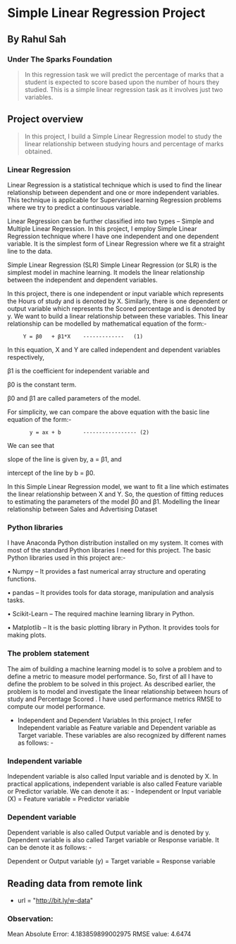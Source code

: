 # Simple Linear Regression Project
## By Rahul Sah
### Under The Sparks Foundation
> In this regression task we will predict the percentage of marks that a student is expected to score based upon the number of hours they studied. This is a simple linear regression task as it involves just two variables.

## Project overview
> In this project, I build a Simple Linear Regression model to study the linear relationship between studying hours and percentage of marks obtained.

### Linear Regression
Linear Regression is a statistical technique which is used to find the linear relationship between dependent and one or more independent variables. This technique is applicable for Supervised learning Regression problems where we try to predict a continuous variable.

Linear Regression can be further classified into two types – Simple and Multiple Linear Regression. In this project, I employ Simple Linear Regression technique where I have one independent and one dependent variable. It is the simplest form of Linear Regression where we fit a straight line to the data.

Simple Linear Regression (SLR) Simple Linear Regression (or SLR) is the simplest model in machine learning. It models the linear relationship between the independent and dependent variables.

In this project, there is one independent or input variable which represents the Hours of study and is denoted by X. Similarly, there is one dependent or output variable which represents the Scored percentage and is denoted by y. We want to build a linear relationship between these variables. This linear relationship can be modelled by mathematical equation of the form:-

         Y = β0   + β1*X    -------------   (1)
In this equation, X and Y are called independent and dependent variables respectively,

β1 is the coefficient for independent variable and

β0 is the constant term.

β0 and β1 are called parameters of the model.

For simplicity, we can compare the above equation with the basic line equation of the form:-

           y = ax + b       ----------------- (2)
We can see that

slope of the line is given by, a = β1, and

intercept of the line by b = β0.

In this Simple Linear Regression model, we want to fit a line which estimates the linear relationship between X and Y. So, the question of fitting reduces to estimating the parameters of the model β0 and β1.
Modelling the linear relationship between Sales and Advertising Dataset
       


### Python libraries
I have Anaconda Python distribution installed on my system. It comes with most of the standard Python libraries I need for this project. The basic Python libraries used in this project are:-

• Numpy – It provides a fast numerical array structure and operating functions.

• pandas – It provides tools for data storage, manipulation and analysis tasks.

• Scikit-Learn – The required machine learning library in Python.

• Matplotlib – It is the basic plotting library in Python. It provides tools for making plots.

       

### The problem statement
The aim of building a machine learning model is to solve a problem and to define a metric to measure model performance. So, first of all I have to define the problem to be solved in this project. As described earlier, the problem is to model and investigate the linear relationship between hours of study and Percentage Scored . I have used performance metrics RMSE to compute our model performance.

- Independent and Dependent Variables
In this project, I refer Independent variable as Feature variable and Dependent variable as Target variable. These variables are also recognized by different names as follows: -

### Independent variable
Independent variable is also called Input variable and is denoted by X. In practical applications, independent variable is also called Feature variable or Predictor variable. We can denote it as: - Independent or Input variable (X) = Feature variable = Predictor variable

### Dependent variable
Dependent variable is also called Output variable and is denoted by y. Dependent variable is also called Target variable or Response variable. It can be denote it as follows: -

Dependent or Output variable (y) = Target variable = Response variable


## Reading data from remote link
- url = "http://bit.ly/w-data"
### Observation:
Mean Absolute Error: 4.183859899002975
RMSE value: 4.6474
